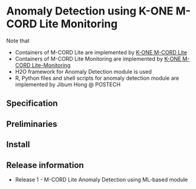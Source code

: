 # Anomaly Detection using K-ONE M-CORD Lite Monitoring

Note that
* Containers of M-CORD Lite are implemented by [K-ONE M-CORD Lite](https://github.com/K-OpenNet/K-ONE-M-CORD-Lite)
* Containers of M-CORD Lite Monitoring are implemented by [K-ONE M-CORD Lite-Monitoring](https://github.com/K-OpenNet/K-ONE-M-CORD-Lite-Monitoring)
* H2O framework for Anomaly Detection module is used
* R, Python files and shell scripts for anomaly detection module are implemented by Jibum Hong @ POSTECH

## Specification

## Preliminaries

## Install

## Release information
* Release 1 - M-CORD Lite Anomaly Detection using ML-based module
